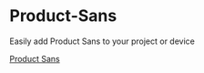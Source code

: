 # Product-Sans 
Easily add Product Sans to your project or device

[Product Sans](https://sethusenthil.github.io/Product-Sans/)
